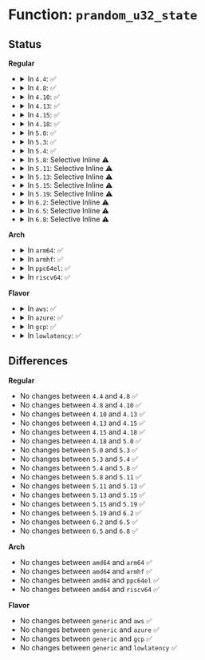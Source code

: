 # Function: <code>prandom_u32_state</code>

## Status
<b>Regular</b>
<ul>
<li>
<details>
<summary>In <code>4.4</code>: ✅</summary>

```c
u32 prandom_u32_state(struct rnd_state *state);
```

**Collision:** Unique Global

**Inline:** No

**Transformation:** False

**Instances:**

```
In lib/random32.c (ffffffff813f87f0)
Location: lib/random32.c:59
Inline: False
Direct callers:
  - kernel/bpf/core.c:bpf_user_rnd_u32
  - lib/random32.c:prandom_bytes_state
  - lib/random32.c:prandom_bytes_state
  - lib/random32.c:prandom_warmup
  - lib/random32.c:prandom_warmup
  - lib/random32.c:prandom_warmup
  - lib/random32.c:prandom_warmup
  - lib/random32.c:prandom_warmup
  - lib/random32.c:prandom_warmup
  - lib/random32.c:prandom_warmup
  - lib/random32.c:prandom_warmup
  - lib/random32.c:prandom_warmup
  - lib/random32.c:prandom_warmup
  - lib/random32.c:__prandom_timer
```
**Symbols:**

```
ffffffff813f87f0-ffffffff813f887b: prandom_u32_state (STB_GLOBAL)
```
</details>
</li>
<li>
<details>
<summary>In <code>4.8</code>: ✅</summary>

```c
u32 prandom_u32_state(struct rnd_state *state);
```

**Collision:** Unique Global

**Inline:** No

**Transformation:** False

**Instances:**

```
In lib/random32.c (ffffffff8143f680)
Location: lib/random32.c:59
Inline: False
Direct callers:
  - kernel/bpf/core.c:bpf_user_rnd_u32
  - mm/slab_common.c:cache_random_seq_create
  - lib/random32.c:__prandom_timer
  - lib/random32.c:prandom_warmup
  - lib/random32.c:prandom_warmup
  - lib/random32.c:prandom_warmup
  - lib/random32.c:prandom_warmup
  - lib/random32.c:prandom_warmup
  - lib/random32.c:prandom_warmup
  - lib/random32.c:prandom_warmup
  - lib/random32.c:prandom_warmup
  - lib/random32.c:prandom_warmup
  - lib/random32.c:prandom_warmup
  - lib/random32.c:prandom_bytes_state
  - lib/random32.c:prandom_bytes_state
```
**Symbols:**

```
ffffffff8143f680-ffffffff8143f6ff: prandom_u32_state (STB_GLOBAL)
```
</details>
</li>
<li>
<details>
<summary>In <code>4.10</code>: ✅</summary>

```c
u32 prandom_u32_state(struct rnd_state *state);
```

**Collision:** Unique Global

**Inline:** No

**Transformation:** False

**Instances:**

```
In lib/random32.c (ffffffff8145c780)
Location: lib/random32.c:59
Inline: False
Direct callers:
  - kernel/bpf/core.c:bpf_user_rnd_u32
  - mm/slab_common.c:cache_random_seq_create
  - lib/random32.c:__prandom_timer
  - lib/random32.c:prandom_warmup
  - lib/random32.c:prandom_warmup
  - lib/random32.c:prandom_warmup
  - lib/random32.c:prandom_warmup
  - lib/random32.c:prandom_warmup
  - lib/random32.c:prandom_warmup
  - lib/random32.c:prandom_warmup
  - lib/random32.c:prandom_warmup
  - lib/random32.c:prandom_warmup
  - lib/random32.c:prandom_warmup
  - lib/random32.c:prandom_bytes_state
  - lib/random32.c:prandom_bytes_state
```
**Symbols:**

```
ffffffff8145c780-ffffffff8145c7ff: prandom_u32_state (STB_GLOBAL)
```
</details>
</li>
<li>
<details>
<summary>In <code>4.13</code>: ✅</summary>

```c
u32 prandom_u32_state(struct rnd_state *state);
```

**Collision:** Unique Global

**Inline:** No

**Transformation:** False

**Instances:**

```
In lib/random32.c (ffffffff814619b0)
Location: lib/random32.c:59
Inline: False
Direct callers:
  - kernel/bpf/core.c:bpf_user_rnd_u32
  - mm/slab_common.c:cache_random_seq_create
  - lib/random32.c:__prandom_timer
  - lib/random32.c:prandom_warmup
  - lib/random32.c:prandom_warmup
  - lib/random32.c:prandom_warmup
  - lib/random32.c:prandom_warmup
  - lib/random32.c:prandom_warmup
  - lib/random32.c:prandom_warmup
  - lib/random32.c:prandom_warmup
  - lib/random32.c:prandom_warmup
  - lib/random32.c:prandom_warmup
  - lib/random32.c:prandom_warmup
  - lib/random32.c:prandom_bytes_state
  - lib/random32.c:prandom_bytes_state
```
**Symbols:**

```
ffffffff814619b0-ffffffff81461a2f: prandom_u32_state (STB_GLOBAL)
```
</details>
</li>
<li>
<details>
<summary>In <code>4.15</code>: ✅</summary>

```c
u32 prandom_u32_state(struct rnd_state *state);
```

**Collision:** Unique Global

**Inline:** No

**Transformation:** False

**Instances:**

```
In lib/random32.c (ffffffff8148d8b0)
Location: lib/random32.c:60
Inline: False
Direct callers:
  - kernel/bpf/core.c:bpf_user_rnd_u32
  - mm/slab_common.c:cache_random_seq_create
  - lib/random32.c:__prandom_timer
  - lib/random32.c:prandom_warmup
  - lib/random32.c:prandom_warmup
  - lib/random32.c:prandom_warmup
  - lib/random32.c:prandom_warmup
  - lib/random32.c:prandom_warmup
  - lib/random32.c:prandom_warmup
  - lib/random32.c:prandom_warmup
  - lib/random32.c:prandom_warmup
  - lib/random32.c:prandom_warmup
  - lib/random32.c:prandom_warmup
  - lib/random32.c:prandom_bytes_state
  - lib/random32.c:prandom_bytes_state
```
**Symbols:**

```
ffffffff8148d8b0-ffffffff8148d92f: prandom_u32_state (STB_GLOBAL)
```
</details>
</li>
<li>
<details>
<summary>In <code>4.18</code>: ✅</summary>

```c
u32 prandom_u32_state(struct rnd_state *state);
```

**Collision:** Unique Global

**Inline:** No

**Transformation:** False

**Instances:**

```
In lib/random32.c (ffffffff814c2630)
Location: lib/random32.c:60
Inline: False
Direct callers:
  - kernel/bpf/core.c:bpf_user_rnd_u32
  - mm/slab_common.c:cache_random_seq_create
  - lib/random32.c:__prandom_timer
  - lib/random32.c:prandom_warmup
  - lib/random32.c:prandom_warmup
  - lib/random32.c:prandom_warmup
  - lib/random32.c:prandom_warmup
  - lib/random32.c:prandom_warmup
  - lib/random32.c:prandom_warmup
  - lib/random32.c:prandom_warmup
  - lib/random32.c:prandom_warmup
  - lib/random32.c:prandom_warmup
  - lib/random32.c:prandom_warmup
  - lib/random32.c:prandom_bytes_state
  - lib/random32.c:prandom_bytes_state
```
**Symbols:**

```
ffffffff814c2630-ffffffff814c26aa: prandom_u32_state (STB_GLOBAL)
```
</details>
</li>
<li>
<details>
<summary>In <code>5.0</code>: ✅</summary>

```c
u32 prandom_u32_state(struct rnd_state *state);
```

**Collision:** Unique Global

**Inline:** No

**Transformation:** False

**Instances:**

```
In lib/random32.c (ffffffff814d6ce0)
Location: lib/random32.c:60
Inline: False
Direct callers:
  - kernel/bpf/core.c:bpf_user_rnd_u32
  - mm/slab_common.c:cache_random_seq_create
  - lib/random32.c:__prandom_timer
  - lib/random32.c:prandom_warmup
  - lib/random32.c:prandom_warmup
  - lib/random32.c:prandom_warmup
  - lib/random32.c:prandom_warmup
  - lib/random32.c:prandom_warmup
  - lib/random32.c:prandom_warmup
  - lib/random32.c:prandom_warmup
  - lib/random32.c:prandom_warmup
  - lib/random32.c:prandom_warmup
  - lib/random32.c:prandom_warmup
  - lib/random32.c:prandom_bytes_state
  - lib/random32.c:prandom_bytes_state
```
**Symbols:**

```
ffffffff814d6ce0-ffffffff814d6d5a: prandom_u32_state (STB_GLOBAL)
```
</details>
</li>
<li>
<details>
<summary>In <code>5.3</code>: ✅</summary>

```c
u32 prandom_u32_state(struct rnd_state *state);
```

**Collision:** Unique Global

**Inline:** No

**Transformation:** False

**Instances:**

```
In lib/random32.c (ffffffff81502b10)
Location: lib/random32.c:60
Inline: False
Direct callers:
  - kernel/bpf/core.c:bpf_user_rnd_u32
  - mm/slab_common.c:cache_random_seq_create
  - lib/random32.c:__prandom_timer
  - lib/random32.c:prandom_warmup
  - lib/random32.c:prandom_warmup
  - lib/random32.c:prandom_warmup
  - lib/random32.c:prandom_warmup
  - lib/random32.c:prandom_warmup
  - lib/random32.c:prandom_warmup
  - lib/random32.c:prandom_warmup
  - lib/random32.c:prandom_warmup
  - lib/random32.c:prandom_warmup
  - lib/random32.c:prandom_warmup
  - lib/random32.c:prandom_bytes_state
  - lib/random32.c:prandom_bytes_state
```
**Symbols:**

```
ffffffff81502b10-ffffffff81502b8a: prandom_u32_state (STB_GLOBAL)
```
</details>
</li>
<li>
<details>
<summary>In <code>5.4</code>: ✅</summary>

```c
u32 prandom_u32_state(struct rnd_state *state);
```

**Collision:** Unique Global

**Inline:** No

**Transformation:** False

**Instances:**

```
In lib/random32.c (ffffffff81520ab0)
Location: lib/random32.c:60
Inline: False
Direct callers:
  - kernel/bpf/core.c:bpf_user_rnd_u32
  - mm/slab_common.c:cache_random_seq_create
  - lib/random32.c:__prandom_timer
  - lib/random32.c:prandom_warmup
  - lib/random32.c:prandom_warmup
  - lib/random32.c:prandom_warmup
  - lib/random32.c:prandom_warmup
  - lib/random32.c:prandom_warmup
  - lib/random32.c:prandom_warmup
  - lib/random32.c:prandom_warmup
  - lib/random32.c:prandom_warmup
  - lib/random32.c:prandom_warmup
  - lib/random32.c:prandom_warmup
  - lib/random32.c:prandom_bytes_state
  - lib/random32.c:prandom_bytes_state
```
**Symbols:**

```
ffffffff81520ab0-ffffffff81520b2a: prandom_u32_state (STB_GLOBAL)
```
</details>
</li>
<li>
<details>
<summary>In <code>5.8</code>: Selective Inline ⚠️</summary>

```c
u32 prandom_u32_state(struct rnd_state *state);
```

**Collision:** Unique Global

**Inline:** Selective

**Transformation:** False

**Instances:**

```
In lib/random32.c (ffffffff81583f1a)
Location: lib/random32.c:60
Inline: True
Inline callers:
  - lib/random32.c:prandom_bytes_state
Direct callers:
  - kernel/bpf/core.c:bpf_user_rnd_u32
  - mm/slab_common.c:cache_random_seq_create
  - lib/random32.c:__prandom_timer
  - lib/random32.c:prandom_warmup
  - lib/random32.c:prandom_warmup
  - lib/random32.c:prandom_warmup
  - lib/random32.c:prandom_warmup
  - lib/random32.c:prandom_warmup
  - lib/random32.c:prandom_warmup
  - lib/random32.c:prandom_warmup
  - lib/random32.c:prandom_warmup
  - lib/random32.c:prandom_warmup
  - lib/random32.c:prandom_warmup
  - lib/random32.c:prandom_bytes_state
```
**Symbols:**

```
ffffffff81583c10-ffffffff81583c87: prandom_u32_state (STB_GLOBAL)
```
</details>
</li>
<li>
<details>
<summary>In <code>5.11</code>: Selective Inline ⚠️</summary>

```c
u32 prandom_u32_state(struct rnd_state *state);
```

**Collision:** Unique Global

**Inline:** Selective

**Transformation:** False

**Instances:**

```
In lib/random32.c (ffffffff815a112a)
Location: lib/random32.c:52
Inline: True
Inline callers:
  - lib/random32.c:prandom_bytes_state
Direct callers:
  - kernel/bpf/core.c:bpf_user_rnd_u32
  - mm/slab_common.c:cache_random_seq_create
  - lib/random32.c:prandom_seed_full_state
  - lib/random32.c:prandom_seed_full_state
  - lib/random32.c:prandom_seed_full_state
  - lib/random32.c:prandom_seed_full_state
  - lib/random32.c:prandom_seed_full_state
  - lib/random32.c:prandom_seed_full_state
  - lib/random32.c:prandom_seed_full_state
  - lib/random32.c:prandom_seed_full_state
  - lib/random32.c:prandom_seed_full_state
  - lib/random32.c:prandom_seed_full_state
  - lib/random32.c:prandom_bytes_state
```
**Symbols:**

```
ffffffff815a0a90-ffffffff815a0b07: prandom_u32_state (STB_GLOBAL)
```
</details>
</li>
<li>
<details>
<summary>In <code>5.13</code>: Selective Inline ⚠️</summary>

```c
u32 prandom_u32_state(struct rnd_state *state);
```

**Collision:** Unique Global

**Inline:** Selective

**Transformation:** False

**Instances:**

```
In lib/random32.c (ffffffff815a7fda)
Location: lib/random32.c:52
Inline: True
Inline callers:
  - lib/random32.c:prandom_bytes_state
Direct callers:
  - kernel/bpf/core.c:bpf_user_rnd_u32
  - mm/slab_common.c:cache_random_seq_create
  - lib/random32.c:prandom_seed_full_state
  - lib/random32.c:prandom_seed_full_state
  - lib/random32.c:prandom_seed_full_state
  - lib/random32.c:prandom_seed_full_state
  - lib/random32.c:prandom_seed_full_state
  - lib/random32.c:prandom_seed_full_state
  - lib/random32.c:prandom_seed_full_state
  - lib/random32.c:prandom_seed_full_state
  - lib/random32.c:prandom_seed_full_state
  - lib/random32.c:prandom_seed_full_state
  - lib/random32.c:prandom_bytes_state
```
**Symbols:**

```
ffffffff815a7920-ffffffff815a7999: prandom_u32_state (STB_GLOBAL)
```
</details>
</li>
<li>
<details>
<summary>In <code>5.15</code>: Selective Inline ⚠️</summary>

```c
u32 prandom_u32_state(struct rnd_state *state);
```

**Collision:** Unique Global

**Inline:** Selective

**Transformation:** False

**Instances:**

```
In lib/random32.c (ffffffff81610f9a)
Location: lib/random32.c:52
Inline: True
Inline callers:
  - lib/random32.c:prandom_bytes_state
Direct callers:
  - kernel/bpf/core.c:bpf_user_rnd_u32
  - mm/slab_common.c:cache_random_seq_create
  - lib/random32.c:prandom_seed_full_state
  - lib/random32.c:prandom_seed_full_state
  - lib/random32.c:prandom_seed_full_state
  - lib/random32.c:prandom_seed_full_state
  - lib/random32.c:prandom_seed_full_state
  - lib/random32.c:prandom_seed_full_state
  - lib/random32.c:prandom_seed_full_state
  - lib/random32.c:prandom_seed_full_state
  - lib/random32.c:prandom_seed_full_state
  - lib/random32.c:prandom_seed_full_state
  - lib/random32.c:prandom_bytes_state
```
**Symbols:**

```
ffffffff81610860-ffffffff816108d9: prandom_u32_state (STB_GLOBAL)
```
</details>
</li>
<li>
<details>
<summary>In <code>5.19</code>: Selective Inline ⚠️</summary>

```c
u32 prandom_u32_state(struct rnd_state *state);
```

**Collision:** Unique Global

**Inline:** Selective

**Transformation:** False

**Instances:**

```
In lib/random32.c (ffffffff816dcf5a)
Location: lib/random32.c:52
Inline: True
Inline callers:
  - lib/random32.c:prandom_bytes_state
Direct callers:
  - kernel/bpf/core.c:bpf_user_rnd_u32
  - mm/slab_common.c:cache_random_seq_create
  - lib/random32.c:prandom_seed_full_state
  - lib/random32.c:prandom_seed_full_state
  - lib/random32.c:prandom_seed_full_state
  - lib/random32.c:prandom_seed_full_state
  - lib/random32.c:prandom_seed_full_state
  - lib/random32.c:prandom_seed_full_state
  - lib/random32.c:prandom_seed_full_state
  - lib/random32.c:prandom_seed_full_state
  - lib/random32.c:prandom_seed_full_state
  - lib/random32.c:prandom_seed_full_state
  - lib/random32.c:prandom_bytes_state
```
**Symbols:**

```
ffffffff816dcd50-ffffffff816dcdd8: prandom_u32_state (STB_GLOBAL)
```
</details>
</li>
<li>
<details>
<summary>In <code>6.2</code>: Selective Inline ⚠️</summary>

```c
u32 prandom_u32_state(struct rnd_state *state);
```

**Collision:** Unique Global

**Inline:** Selective

**Transformation:** False

**Instances:**

```
In lib/random32.c (ffffffff817ccd91)
Location: lib/random32.c:52
Inline: True
Inline callers:
  - lib/random32.c:prandom_bytes_state
Direct callers:
  - kernel/bpf/core.c:bpf_user_rnd_u32
  - mm/slab_common.c:cache_random_seq_create
  - lib/random32.c:prandom_seed_full_state
  - lib/random32.c:prandom_seed_full_state
  - lib/random32.c:prandom_seed_full_state
  - lib/random32.c:prandom_seed_full_state
  - lib/random32.c:prandom_seed_full_state
  - lib/random32.c:prandom_seed_full_state
  - lib/random32.c:prandom_seed_full_state
  - lib/random32.c:prandom_seed_full_state
  - lib/random32.c:prandom_seed_full_state
  - lib/random32.c:prandom_seed_full_state
  - lib/random32.c:prandom_bytes_state
```
**Symbols:**

```
ffffffff817ccb60-ffffffff817ccbe8: prandom_u32_state (STB_GLOBAL)
```
</details>
</li>
<li>
<details>
<summary>In <code>6.5</code>: Selective Inline ⚠️</summary>

```c
u32 prandom_u32_state(struct rnd_state *state);
```

**Collision:** Unique Global

**Inline:** Selective

**Transformation:** False

**Instances:**

```
In lib/random32.c (ffffffff8180b1a1)
Location: lib/random32.c:52
Inline: True
Inline callers:
  - lib/random32.c:prandom_bytes_state
Direct callers:
  - kernel/bpf/core.c:bpf_user_rnd_u32
  - lib/random32.c:prandom_seed_full_state
  - lib/random32.c:prandom_seed_full_state
  - lib/random32.c:prandom_seed_full_state
  - lib/random32.c:prandom_seed_full_state
  - lib/random32.c:prandom_seed_full_state
  - lib/random32.c:prandom_seed_full_state
  - lib/random32.c:prandom_seed_full_state
  - lib/random32.c:prandom_seed_full_state
  - lib/random32.c:prandom_seed_full_state
  - lib/random32.c:prandom_seed_full_state
  - lib/random32.c:prandom_bytes_state
```
**Symbols:**

```
ffffffff8180af70-ffffffff8180aff8: prandom_u32_state (STB_GLOBAL)
```
</details>
</li>
<li>
<details>
<summary>In <code>6.8</code>: Selective Inline ⚠️</summary>

```c
u32 prandom_u32_state(struct rnd_state *state);
```

**Collision:** Unique Global

**Inline:** Selective

**Transformation:** False

**Instances:**

```
In lib/random32.c (ffffffff81851981)
Location: lib/random32.c:52
Inline: True
Inline callers:
  - lib/random32.c:prandom_bytes_state
Direct callers:
  - kernel/bpf/core.c:bpf_user_rnd_u32
  - lib/random32.c:prandom_seed_full_state
  - lib/random32.c:prandom_seed_full_state
  - lib/random32.c:prandom_seed_full_state
  - lib/random32.c:prandom_seed_full_state
  - lib/random32.c:prandom_seed_full_state
  - lib/random32.c:prandom_seed_full_state
  - lib/random32.c:prandom_seed_full_state
  - lib/random32.c:prandom_seed_full_state
  - lib/random32.c:prandom_seed_full_state
  - lib/random32.c:prandom_seed_full_state
  - lib/random32.c:prandom_bytes_state
```
**Symbols:**

```
ffffffff81851750-ffffffff818517d8: prandom_u32_state (STB_GLOBAL)
```
</details>
</li>
</ul>
<b>Arch</b>
<ul>
<li>
<details>
<summary>In <code>arm64</code>: ✅</summary>

```c
u32 prandom_u32_state(struct rnd_state *state);
```

**Collision:** Unique Global

**Inline:** No

**Transformation:** False

**Instances:**

```
In lib/random32.c (ffff80001062a010)
Location: lib/random32.c:60
Inline: False
Direct callers:
  - kernel/bpf/core.c:bpf_user_rnd_u32
  - mm/slab_common.c:cache_random_seq_create
  - lib/random32.c:prandom_warmup
  - lib/random32.c:prandom_warmup
  - lib/random32.c:prandom_warmup
  - lib/random32.c:prandom_warmup
  - lib/random32.c:prandom_warmup
  - lib/random32.c:prandom_warmup
  - lib/random32.c:prandom_warmup
  - lib/random32.c:prandom_warmup
  - lib/random32.c:prandom_warmup
  - lib/random32.c:prandom_warmup
  - lib/random32.c:prandom_bytes_state
  - lib/random32.c:prandom_bytes_state
  - lib/random32.c:prandom_u32
```
**Symbols:**

```
ffff80001062a010-ffff80001062a074: prandom_u32_state (STB_GLOBAL)
```
</details>
</li>
<li>
<details>
<summary>In <code>armhf</code>: ✅</summary>

```c
u32 prandom_u32_state(struct rnd_state *state);
```

**Collision:** Unique Global

**Inline:** No

**Transformation:** False

**Instances:**

```
In lib/random32.c (c07d12ec)
Location: lib/random32.c:60
Inline: False
Direct callers:
  - kernel/bpf/core.c:bpf_user_rnd_u32
  - mm/slab_common.c:cache_random_seq_create
  - lib/random32.c:__prandom_timer
  - lib/random32.c:prandom_warmup
  - lib/random32.c:prandom_warmup
  - lib/random32.c:prandom_warmup
  - lib/random32.c:prandom_warmup
  - lib/random32.c:prandom_warmup
  - lib/random32.c:prandom_warmup
  - lib/random32.c:prandom_warmup
  - lib/random32.c:prandom_warmup
  - lib/random32.c:prandom_warmup
  - lib/random32.c:prandom_warmup
  - lib/random32.c:prandom_bytes_state
  - lib/random32.c:prandom_bytes_state
```
**Symbols:**

```
c07d12ec-c07d1378: prandom_u32_state (STB_GLOBAL)
```
</details>
</li>
<li>
<details>
<summary>In <code>ppc64el</code>: ✅</summary>

```c
u32 prandom_u32_state(struct rnd_state *state);
```

**Collision:** Unique Global

**Inline:** No

**Transformation:** False

**Instances:**

```
In lib/random32.c (c0000000007cbe40)
Location: lib/random32.c:60
Inline: False
Direct callers:
  - kernel/bpf/core.c:bpf_user_rnd_u32
  - mm/slab_common.c:cache_random_seq_create
  - lib/random32.c:__prandom_timer
  - lib/random32.c:prandom_warmup
  - lib/random32.c:prandom_warmup
  - lib/random32.c:prandom_warmup
  - lib/random32.c:prandom_warmup
  - lib/random32.c:prandom_warmup
  - lib/random32.c:prandom_warmup
  - lib/random32.c:prandom_warmup
  - lib/random32.c:prandom_warmup
  - lib/random32.c:prandom_warmup
  - lib/random32.c:prandom_warmup
  - lib/random32.c:prandom_bytes_state
  - lib/random32.c:prandom_bytes_state
```
**Symbols:**

```
c0000000007cbe40-c0000000007cbebc: prandom_u32_state (STB_GLOBAL)
```
</details>
</li>
<li>
<details>
<summary>In <code>riscv64</code>: ✅</summary>

```c
u32 prandom_u32_state(struct rnd_state *state);
```

**Collision:** Unique Global

**Inline:** No

**Transformation:** False

**Instances:**

```
In lib/random32.c (ffffffe00045aaaa)
Location: lib/random32.c:60
Inline: False
Direct callers:
  - kernel/bpf/core.c:bpf_user_rnd_u32
  - mm/slab_common.c:cache_random_seq_create
  - lib/random32.c:prandom_warmup
  - lib/random32.c:prandom_warmup
  - lib/random32.c:prandom_warmup
  - lib/random32.c:prandom_warmup
  - lib/random32.c:prandom_warmup
  - lib/random32.c:prandom_warmup
  - lib/random32.c:prandom_warmup
  - lib/random32.c:prandom_warmup
  - lib/random32.c:prandom_warmup
  - lib/random32.c:prandom_warmup
  - lib/random32.c:prandom_bytes_state
  - lib/random32.c:prandom_bytes_state
  - lib/random32.c:prandom_u32
```
**Symbols:**

```
ffffffe00045aaaa-ffffffe00045ab36: prandom_u32_state (STB_GLOBAL)
```
</details>
</li>
</ul>
<b>Flavor</b>
<ul>
<li>
<details>
<summary>In <code>aws</code>: ✅</summary>

```c
u32 prandom_u32_state(struct rnd_state *state);
```

**Collision:** Unique Global

**Inline:** No

**Transformation:** False

**Instances:**

```
In lib/random32.c (ffffffff81519090)
Location: lib/random32.c:60
Inline: False
Direct callers:
  - kernel/bpf/core.c:bpf_user_rnd_u32
  - mm/slab_common.c:cache_random_seq_create
  - lib/random32.c:__prandom_timer
  - lib/random32.c:prandom_warmup
  - lib/random32.c:prandom_warmup
  - lib/random32.c:prandom_warmup
  - lib/random32.c:prandom_warmup
  - lib/random32.c:prandom_warmup
  - lib/random32.c:prandom_warmup
  - lib/random32.c:prandom_warmup
  - lib/random32.c:prandom_warmup
  - lib/random32.c:prandom_warmup
  - lib/random32.c:prandom_warmup
  - lib/random32.c:prandom_bytes_state
  - lib/random32.c:prandom_bytes_state
```
**Symbols:**

```
ffffffff81519090-ffffffff8151910a: prandom_u32_state (STB_GLOBAL)
```
</details>
</li>
<li>
<details>
<summary>In <code>azure</code>: ✅</summary>

```c
u32 prandom_u32_state(struct rnd_state *state);
```

**Collision:** Unique Global

**Inline:** No

**Transformation:** False

**Instances:**

```
In lib/random32.c (ffffffff81509390)
Location: lib/random32.c:60
Inline: False
Direct callers:
  - kernel/bpf/core.c:bpf_user_rnd_u32
  - mm/slab_common.c:cache_random_seq_create
  - lib/random32.c:__prandom_timer
  - lib/random32.c:prandom_warmup
  - lib/random32.c:prandom_warmup
  - lib/random32.c:prandom_warmup
  - lib/random32.c:prandom_warmup
  - lib/random32.c:prandom_warmup
  - lib/random32.c:prandom_warmup
  - lib/random32.c:prandom_warmup
  - lib/random32.c:prandom_warmup
  - lib/random32.c:prandom_warmup
  - lib/random32.c:prandom_warmup
  - lib/random32.c:prandom_bytes_state
  - lib/random32.c:prandom_bytes_state
```
**Symbols:**

```
ffffffff81509390-ffffffff8150940a: prandom_u32_state (STB_GLOBAL)
```
</details>
</li>
<li>
<details>
<summary>In <code>gcp</code>: ✅</summary>

```c
u32 prandom_u32_state(struct rnd_state *state);
```

**Collision:** Unique Global

**Inline:** No

**Transformation:** False

**Instances:**

```
In lib/random32.c (ffffffff81515120)
Location: lib/random32.c:60
Inline: False
Direct callers:
  - kernel/bpf/core.c:bpf_user_rnd_u32
  - mm/slab_common.c:cache_random_seq_create
  - lib/random32.c:__prandom_timer
  - lib/random32.c:prandom_warmup
  - lib/random32.c:prandom_warmup
  - lib/random32.c:prandom_warmup
  - lib/random32.c:prandom_warmup
  - lib/random32.c:prandom_warmup
  - lib/random32.c:prandom_warmup
  - lib/random32.c:prandom_warmup
  - lib/random32.c:prandom_warmup
  - lib/random32.c:prandom_warmup
  - lib/random32.c:prandom_warmup
  - lib/random32.c:prandom_bytes_state
  - lib/random32.c:prandom_bytes_state
```
**Symbols:**

```
ffffffff81515120-ffffffff8151519a: prandom_u32_state (STB_GLOBAL)
```
</details>
</li>
<li>
<details>
<summary>In <code>lowlatency</code>: ✅</summary>

```c
u32 prandom_u32_state(struct rnd_state *state);
```

**Collision:** Unique Global

**Inline:** No

**Transformation:** False

**Instances:**

```
In lib/random32.c (ffffffff8152e890)
Location: lib/random32.c:60
Inline: False
Direct callers:
  - kernel/bpf/core.c:bpf_user_rnd_u32
  - mm/slab_common.c:cache_random_seq_create
  - lib/random32.c:prandom_warmup
  - lib/random32.c:prandom_warmup
  - lib/random32.c:prandom_warmup
  - lib/random32.c:prandom_warmup
  - lib/random32.c:prandom_warmup
  - lib/random32.c:prandom_warmup
  - lib/random32.c:prandom_warmup
  - lib/random32.c:prandom_warmup
  - lib/random32.c:prandom_warmup
  - lib/random32.c:prandom_warmup
  - lib/random32.c:prandom_bytes_state
  - lib/random32.c:prandom_bytes_state
  - lib/random32.c:prandom_u32
```
**Symbols:**

```
ffffffff8152e890-ffffffff8152e90a: prandom_u32_state (STB_GLOBAL)
```
</details>
</li>
</ul>

## Differences
<b>Regular</b>
<ul>
<li>
No changes between <code>4.4</code> and <code>4.8</code> ✅
</li>
<li>
No changes between <code>4.8</code> and <code>4.10</code> ✅
</li>
<li>
No changes between <code>4.10</code> and <code>4.13</code> ✅
</li>
<li>
No changes between <code>4.13</code> and <code>4.15</code> ✅
</li>
<li>
No changes between <code>4.15</code> and <code>4.18</code> ✅
</li>
<li>
No changes between <code>4.18</code> and <code>5.0</code> ✅
</li>
<li>
No changes between <code>5.0</code> and <code>5.3</code> ✅
</li>
<li>
No changes between <code>5.3</code> and <code>5.4</code> ✅
</li>
<li>
No changes between <code>5.4</code> and <code>5.8</code> ✅
</li>
<li>
No changes between <code>5.8</code> and <code>5.11</code> ✅
</li>
<li>
No changes between <code>5.11</code> and <code>5.13</code> ✅
</li>
<li>
No changes between <code>5.13</code> and <code>5.15</code> ✅
</li>
<li>
No changes between <code>5.15</code> and <code>5.19</code> ✅
</li>
<li>
No changes between <code>5.19</code> and <code>6.2</code> ✅
</li>
<li>
No changes between <code>6.2</code> and <code>6.5</code> ✅
</li>
<li>
No changes between <code>6.5</code> and <code>6.8</code> ✅
</li>
</ul>
<b>Arch</b>
<ul>
<li>
No changes between <code>amd64</code> and <code>arm64</code> ✅
</li>
<li>
No changes between <code>amd64</code> and <code>armhf</code> ✅
</li>
<li>
No changes between <code>amd64</code> and <code>ppc64el</code> ✅
</li>
<li>
No changes between <code>amd64</code> and <code>riscv64</code> ✅
</li>
</ul>
<b>Flavor</b>
<ul>
<li>
No changes between <code>generic</code> and <code>aws</code> ✅
</li>
<li>
No changes between <code>generic</code> and <code>azure</code> ✅
</li>
<li>
No changes between <code>generic</code> and <code>gcp</code> ✅
</li>
<li>
No changes between <code>generic</code> and <code>lowlatency</code> ✅
</li>
</ul>
